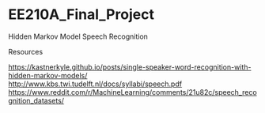# EE210A_Final_Project
Hidden Markov Model Speech Recognition

Resources

https://kastnerkyle.github.io/posts/single-speaker-word-recognition-with-hidden-markov-models/
http://www.kbs.twi.tudelft.nl/docs/syllabi/speech.pdf
https://www.reddit.com/r/MachineLearning/comments/21u82c/speech_recognition_datasets/
